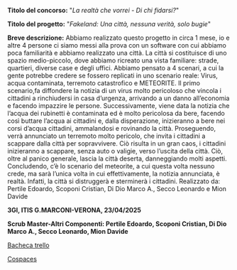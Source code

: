 
**Titolo del concorso:** "*La realtà che vorrei - Di chi fidarsi?*"

**Titolo del progetto:**
"*Fakeland: Una città, nessuna verità, solo bugie*"

**Breve descrizione:**
Abbiamo realizzato questo progetto in circa 1 mese, io e altre 4 persone  ci siamo messi alla prova con un software con cui abbiamo poca familiarità e abbiamo realizzato una città. La città si costituisce di uno spazio medio-piccolo, dove abbiamo ricreato una vista familiare: strade, quartieri, diverse case e degli uffici. Abbiamo pensato a 4 scenari, a cui la gente potrebbe credere se fossero replicati in uno scenario reale: Virus, acqua contaminata, terremoto catastrofico e METEORITE. Il primo scenario,fa diffondere la notizia di un virus molto pericoloso che vincola i cittadini a rinchiudersi in casa d’urgenza, arrivando a un danno all’economia e facendo impazzire le persone. Successivamente, viene data la notizia che l’acqua dei rubinetti è contaminata ed è molto pericolosa da bere, facendo così buttare l’acqua ai cittadini e, dalla disperazione, inizieranno a bere nei corsi d’acqua cittadini, ammalandosi e rovinando la città. Proseguendo, verrà annunciato un terremoto molto pericolo, che invita i cittadini a scappare dalla città per sopravvivere. Ciò risulta in un gran caos, i cittadini inizieranno a scappare, senza auto o valigie, verso l’uscita della città. Ciò, oltre al panico generale, lascia la città deserta, danneggiando molti aspetti. Concludendo, c’è lo scenario del meteorite, a cui questa volta nessuno crede, ma sarà l’unica volta in cui effettivamente, la notizia annunciata, è realtà. Infatti, la città si distruggerà e sterminerà i cittadini.
Realizzato da: Pertile Edoardo, Scoponi Cristian, Di Dio Marco A., Secco Leonardo e Mion Davide


**3GI, ITIS G.MARCONI-VERONA, 23/04/2025**

**Scrub Master-Altri Componenti: Pertile Edoardo, Scoponi Cristian, Di Dio Marco A., Secco Leonardo, Mion Davide**

[Bacheca trello](https://trello.com/invite/b/67ff5b3fce465812fda94193/ATTIc7a967ace2f08ba575b5be3b927c6f63026AA0EF/concorso-2025-fakeland)

[Cospaces](https://edu.delightex.com/UAK-XVP)
